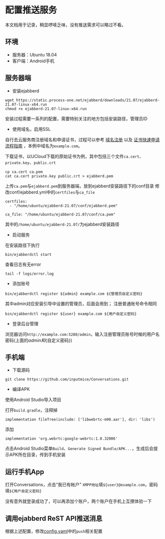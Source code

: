 # 配置推送服务
本文档用于记录，稍显啰嗦乏味，没有推送需求可以略过不看。

## 环境
* 服务器：Ubuntu 18.04
* 客户端：Android手机

## 服务器端

* 安装ejabberd
```
wget https://static.process-one.net/ejabberd/downloads/21.07/ejabberd-21.07-linux-x64.run
chmod +x ejabberd-21.07-linux-x64.run
```
安装过程需要一系列的配置，需要特别关注的地方包括安装路径，管理员ID

* 使用域名，启用SSL

自行去云服务商注册域名和申请证书，过程可以参考 [域名注册](https://docs.ucloud.cn/udnr/operate/register) 以及 [证书快速申请流程指南](https://docs.ucloud.cn/ussl/operate/simple) ，本例中域名为`example.com`。

下载证书，以UCloud下载的原始证书为例，其中包括三个文件`ca.cert`、`private.key`、`public.crt`
```
cp ca.cert ca.pem
cat ca.cert private.key public.crt > ejabberd.pem
```
上传`ca.pem`与`ejabberd.pem`到服务器端，放到ejabberd安装路径下的conf目录
修改conf/ejabberd.yml中的`certfiles`与`ca_file`
```
certfiles:
  - "/home/ubuntu/ejabberd-21.07/conf/ejabberd.pem"
```

```
ca_file: "/home/ubuntu/ejabberd-21.07/conf/ca.pem"
```

其中的`/home/ubuntu/ejabberd-21.07/`为ejabberd安装路径

* 启动服务

在安装路径下执行

```
bin/ejabberdctl start
```

查看日志有无error

```
tail -f logs/error.log
```

* 添加账号

```
bin/ejabberdctl register ${admin} example.com ${管理员自定义密码}
```

其中admin对应安装引导中设置的管理员，后面会用到；
注册普通账号命令相同

```
bin/ejabberdctl register ${user} example.com ${用户自定义密码}
```

* 登录后台管理

浏览器访问`http://example.com:5280/admin`，输入注册管理员账号时候的用户名密码(上面的${admin}和${自定义密码})


## 手机端

* 下载源码 

```
git clone https://github.com/inputmice/Conversations.git
```

* 编译APK

使用Android Studio导入项目

打开`build.gradle`，注释掉
```
implementation fileTree(include: ['libwebrtc-m90.aar'], dir: 'libs')
```

添加
```
implementation 'org.webrtc:google-webrtc:1.0.32006'
```

点击Android Studio菜单`Build`、`Generate Signed Bundle/APK...`，生成后会提示APK所在目录，传到手机安装

## 运行手机App

打开Conversations，点击“我已有帐户”
`XMPP地址`填`${user}@example.com`，密码填`${用户自定义密码}`

没有意外就登录成功了，可以再添加个账户，两个账户在手机上互撩体验一下

## 调用ejabberd ReST API推送消息

根据上述配置，修改[config.yaml](../config.yaml)中的`push`相关配置